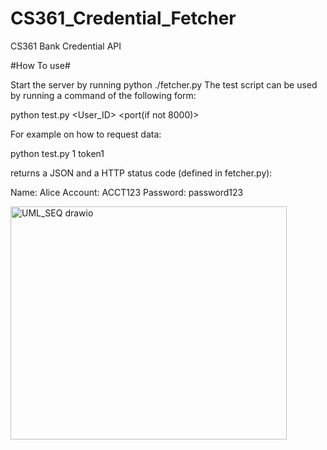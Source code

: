 # CS361_Credential_Fetcher
CS361 Bank Credential API

#How To use#

Start the server by running python ./fetcher.py
The test script can be used by running a command of the following form:

python test.py <User_ID> <Token> <host> <port(if not 8000)>

For example on how to request data: 

python test.py 1 token1

returns a JSON and a HTTP status code (defined in fetcher.py): 

Name:     Alice
Account:  ACCT123
Password: password123

<img width="442" height="373" alt="UML_SEQ drawio" src="https://github.com/user-attachments/assets/6c912abb-3525-497a-bf92-a2cbaba0e322" />
